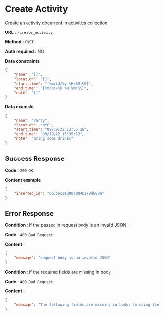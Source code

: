 # Create Activity

Create an activity document in activities collection.

**URL** : `/create_activity`

**Method** : `POST`

**Auth required** : NO

**Data constraints**

```json
{
    "name": "[]",
    "location": "[]",
    "start_time": "[%m/%d/%y %H:%M:%S]",
    "end_time": "[%m/%d/%y %H:%M:%S]",
    "note": "[]"
}
```

**Data example**

```json
{
    "name": "Party",
    "location": "NYC",
    "start_time": "09/19/22 13:55:26",
    "end_time": "09/19/22 15:35:12",
    "note": "bring some drinks"
}
```

## Success Response

**Code** : `200 OK`

**Content example**

```json
{
    "inserted_id": "667b6c2e208a004c179d689a"
}
```


## Error Response

**Condition** : If the passed in request body is an invalid JSON.

**Code** : `400 Bad Request`

**Content** :

```json
{
    "message": "request body is an invalid JSON"
}
```

**Condition** : If the required fields are missing in body

**Code** : `400 Bad Request`

**Content** :

```json
{
    "message": "The following fields are missing in body: [missing fields]"
}
